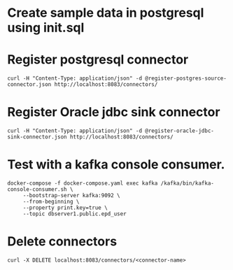 # Create sample data in postgresql using init.sql


# Register postgresql connector
```
curl -H "Content-Type: application/json" -d @register-postgres-source-connector.json http://localhost:8083/connectors/ 

```

# Register Oracle jdbc sink connector

```
curl -H "Content-Type: application/json" -d @register-oracle-jdbc-sink-connector.json http://localhost:8083/connectors/

```

# Test with a kafka console consumer.
```
docker-compose -f docker-compose.yaml exec kafka /kafka/bin/kafka-console-consumer.sh \
     --bootstrap-server kafka:9092 \
     --from-beginning \
     --property print.key=true \
     --topic dbserver1.public.epd_user
```


# Delete connectors
```
curl -X DELETE localhost:8083/connectors/<connector-name>
```      


